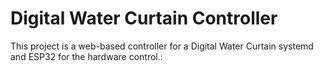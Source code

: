 # Digital Water Curtain Controller

This project is a web-based controller for a Digital Water Curtain systemd and ESP32 for the hardware control.:
